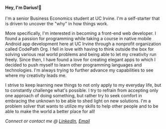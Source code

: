 #### Hey, I'm Darius!👋

<!--
**DariusGarcia/DariusGarcia** is a ✨ _special_ ✨ repository because its `README.md` (this file) appears on your GitHub profile.

Here are some ideas to get you started:

- 🔭 I’m currently working on ...
- 🌱 I’m currently learning ...
- 👯 I’m looking to collaborate on ...
- 🤔 I’m looking for help with ...
- 💬 Ask me about ...
- 📫 How to reach me: ...
- 😄 Pronouns: ...
- ⚡ Fun fact: ...
-->
 
I'm a senior Business Economics student at UC Irvine. I'm a self-starter that is driven to uncover the "why" in how things work.

More specifically, I'm interested in becoming a front-end web developer. I found a passion for programming while taking a course in native mobile Android app development here at UC Irvine through a nonprofit organization called CodePath Org. I fell in love with having to think outside the box for solving various real world problems and being able to let my creativity run freely. Since then, I have found a love for creating elegant apps to which I decided to push myself to learn other programming languages and technologies. I'm always trying to further advance my capabilities to see where my creativity leads me.

I strive to keep learning new things to not only apply to my everyday life, but to constantly challenge what's possible. I try to refrain from accepting only one approach of doing something, but rather try to seek comfort in embracing the unknown to be able to shed light on new solutions. I'm a problem solver that wants to utilize my skills to help other people and to be able to make the world a better place for all!
  
*Connect or contact me @ [LinkedIn](https://www.linkedin.com/in/darius-garcia-4143511b7), [Email](mailto:dariusgarcia888@gmail.com)*
